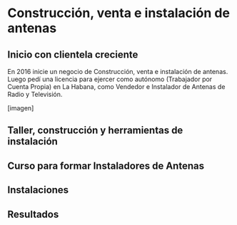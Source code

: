 
<h1>Construcción, venta e instalación de antenas</h1>

<h2>Inicio con clientela creciente</h2>
<p>En 2016 inicie un negocio de Construcción, venta e instalación de antenas. Luego pedí una licencia para ejercer como autónomo (Trabajador por Cuenta Propia) en La Habana, como Vendedor e Instalador de Antenas de Radio y Televisión. </p>
[imagen]

<h2>Taller, construcción y herramientas de instalación</h2>
<p></p>


<h2>Curso para formar Instaladores de Antenas</h2>
<p></p>

<h2>Instalaciones</h2>
<p></p>

<h2>Resultados</h2>
<p></p>


<p></p>


<p></p>